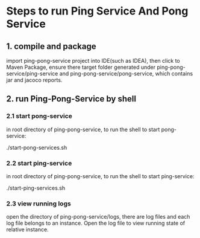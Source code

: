 # Steps to run Ping Service And Pong Service

## 1. compile and package

import ping-pong-service project into IDE(such as IDEA), then click to Maven Package, ensure there target folder generated under ping-pong-service/ping-service and ping-pong-service/pong-service, which contains jar and jacoco reports.


## 2. run Ping-Pong-Service by shell

### 2.1 start pong-service

in root directory of ping-pong-service, to run the shell to start pong-service:

./start-pong-services.sh


### 2.2 start ping-service

in root directory of ping-pong-service, to run the shell to start ping-service:

./start-ping-services.sh

### 2.3 view running logs

open the directory of ping-pong-service/logs, there are log files and each log file belongs to an instance.
Open the log file to view running state of relative instance.